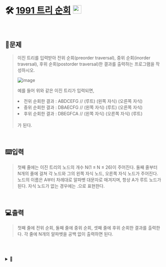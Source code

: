 <br>

# 🛠️ [1991 트리 순회](http://www.acmicpc.net/problem/1991) <img height="27px" width="27px" src="https://static.solved.ac/tier_small/10.svg"/>

<br>

## 📖문제
>이진 트리를 입력받아 전위 순회(preorder traversal), 중위 순회(inorder traversal), 후위 순회(postorder traversal)한 결과를 출력하는 프로그램을 작성하시오.
>
>![image](https://github.com/user-attachments/assets/7f0dcbf2-174b-461f-8470-56b4135500c6)
>
>예를 들어 위와 같은 이진 트리가 입력되면,
><li> 전위 순회한 결과 : ABDCEFG // (루트) (왼쪽 자식) (오른쪽 자식) </li>
><li> 중위 순회한 결과 : DBAECFG // (왼쪽 자식) (루트) (오른쪽 자식) </li>
><li> 후위 순회한 결과 : DBEGFCA // (왼쪽 자식) (오른쪽 자식) (루트) </li> <br>
>가 된다.

<br>

## ⌨️입력
>첫째 줄에는 이진 트리의 노드의 개수 N(1 ≤ N ≤ 26)이 주어진다. 둘째 줄부터 N개의 줄에 걸쳐 각 노드와 그의 왼쪽 자식 노드, 오른쪽 자식 노드가 주어진다. 노드의 이름은 A부터 차례대로 알파벳 대문자로 매겨지며, 항상 A가 루트 노드가 된다. 자식 노드가 없는 경우에는 .으로 표현한다.

<br>

## 💻출력
>첫째 줄에 전위 순회, 둘째 줄에 중위 순회, 셋째 줄에 후위 순회한 결과를 출력한다. 각 줄에 N개의 알파벳을 공백 없이 출력하면 된다.

<br><br>

<details>
  <summary>🎈</summary>
  <br>

>함수 내에서 전역 변수 사용 시
>
>``` python
>def pre_order(node, list):                  
>    global result                           
>    result = result + node
>
>   ...중략...
>```
>
>위와 같이 <code>global</code> 사용

  
</details>

<br><br>
